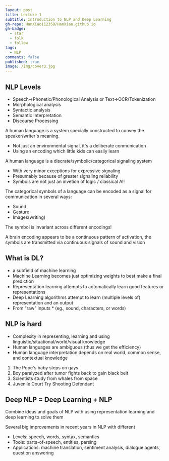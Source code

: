 ```yaml
---
layout: post
title: Lecture 1
subtitle: Introduction to NLP and Deep Learning
gh-repo: HanXiao112358/HanXiao.github.io
gh-badge:
  - star
  - folk
  - follow
tags:
  - NLP
comments: false
published: true
image: /img/cover3.jpg
---
```


## NLP Levels
- Speech$\rightarrow$Phonetic/Phonological Analysis  or  Text$\rightarrow$OCR/Tokenization
- Morphological analysis
- Syntactic analysis
- Semantic Interpretation
- Discourse Processing

A human language is a system specially constructed to convey the speaker/writer's meaning.
  - Not just an environmental signal, it's a deliberate conmunication
  - Using an encoding which little kids can easily learn

A human language is a discrate/symbolic/categorical signaling system
  - With very minor exceptions for expressive signaling
  - Presumably because of greater signaling reliability
  - Symbols are not just an invetion of logic / classical AI!

The categorical symbols of a language can be encoded as a signal for communication in several ways:
  - Sound
  - Gesture
  - Images(writing)

The symbol is invariant across different encodings!

A brain encoding appears to be a continuous pattern of activation, the symbols are transmitted via continuous signals of sound and vision

## What is DL?
- a subfield of machine learning
- Machine Learning becomes just optimizing weights to best make a final prediction
- Representation learning attempts to aotomatically learn good features or representations
- Deep Learning algorithms attempt to learn (multiple levels of) representation and an output
- From "raw" inputs * (eg., sound, characters, or words)

## NLP is hard
- Complexity in representing, learning and using linguistic/situational/world/visual knowledge
- Human languages are ambiguous (thus we get the efficiency)
- Human language interpretation depends on real world, common sense, and contextual knowledge

1. The Pope's baby steps on gays
2. Boy paralyzed after tumor fights back to gain black belt
3. Scientists study from whales from space
4. Juvenile Court Try Shooting Defendant

## Deep NLP = Deep Learning + NLP
Combine ideas and goals of NLP with using representation learning and deep learning to solve them

Several big improvements in recent years in NLP with different
- Levels: speech, words, syntax, semantics
- Tools: parts-of-speech, entities, parsing
- Applications: machine translation, sentiment analysis, dialogue agents, question answering